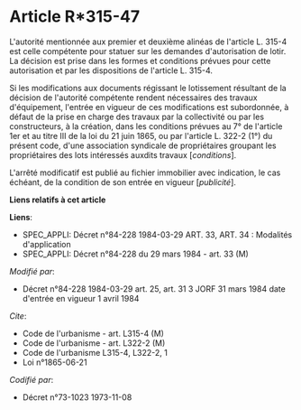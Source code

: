 # Article R*315-47

L'autorité mentionnée aux premier et deuxième alinéas de l'article L. 315-4 est celle compétente pour statuer sur les
demandes d'autorisation de lotir. La décision est prise dans les formes et conditions prévues pour cette autorisation et par
les dispositions de l'article L. 315-4.

Si les modifications aux documents régissant le lotissement résultant de la décision de l'autorité compétente  rendent
nécessaires des travaux d'équipement, l'entrée en vigueur de ces modifications est subordonnée, à défaut de la prise en
charge des travaux par la collectivité ou par les constructeurs, à la création, dans les conditions prévues au 7° de
l'article 1er et au titre III de la loi du 21 juin 1865, ou par l'article L. 322-2 (1°) du présent code, d'une association
syndicale de propriétaires groupant les propriétaires des lots intéressés auxdits travaux [*conditions*].

L'arrêté modificatif est publié au fichier immobilier avec indication, le cas échéant, de la condition de son entrée en
vigueur [*publicité*].

**Liens relatifs à cet article**

**Liens**:

  - SPEC_APPLI: Décret n°84-228 1984-03-29 ART. 33, ART. 34 : Modalités d'application
  - SPEC_APPLI: Décret n°84-228 du 29 mars 1984 - art. 33 (M)

_Modifié par_:

  - Décret n°84-228 1984-03-29 art. 25, art. 31 3 JORF 31 mars 1984 date d'entrée en vigueur 1 avril 1984

_Cite_:

  - Code de l'urbanisme - art. L315-4 (M)
  - Code de l'urbanisme - art. L322-2 (M)
  - Code de l'urbanisme L315-4, L322-2, 1
  - Loi n°1865-06-21

_Codifié par_:

  - Décret n°73-1023 1973-11-08

